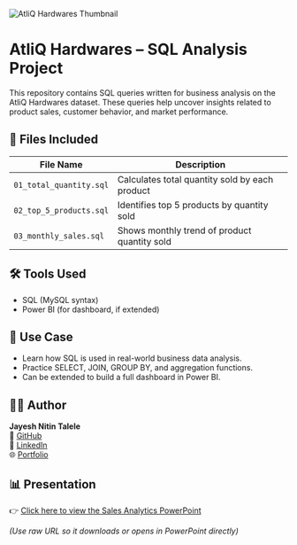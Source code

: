 ![AtliQ Hardwares Thumbnail](atliq_sql_thumbnail.png)

# AtliQ Hardwares – SQL Analysis Project

This repository contains SQL queries written for business analysis on the AtliQ Hardwares dataset. These queries help uncover insights related to product sales, customer behavior, and market performance.

## 📂 Files Included

| File Name                | Description                                 |
|--------------------------|---------------------------------------------|
| `01_total_quantity.sql`  | Calculates total quantity sold by each product |
| `02_top_5_products.sql`  | Identifies top 5 products by quantity sold     |
| `03_monthly_sales.sql`   | Shows monthly trend of product quantity sold  |

## 🛠 Tools Used
- SQL (MySQL syntax)
- Power BI (for dashboard, if extended)

## 📌 Use Case
- Learn how SQL is used in real-world business data analysis.
- Practice SELECT, JOIN, GROUP BY, and aggregation functions.
- Can be extended to build a full dashboard in Power BI.

## 👨‍💻 Author

**Jayesh Nitin Talele**  
📌 [GitHub](https://github.com/Jayesh7558)  
📎 [LinkedIn](https://www.linkedin.com/in/jayesh-talele-8430b7209)  
🌐 [Portfolio](https://codebasics.io/portfolio/Jayesh-Nitin-Talele)
## 📊 Presentation

👉 [Click here to view the Sales Analytics PowerPoint](https://github.com/Jayesh7558/Sales-Analytics-SQL/raw/main/Sales_Analytics_SQL_PPT.pptx)

*(Use raw URL so it downloads or opens in PowerPoint directly)*

